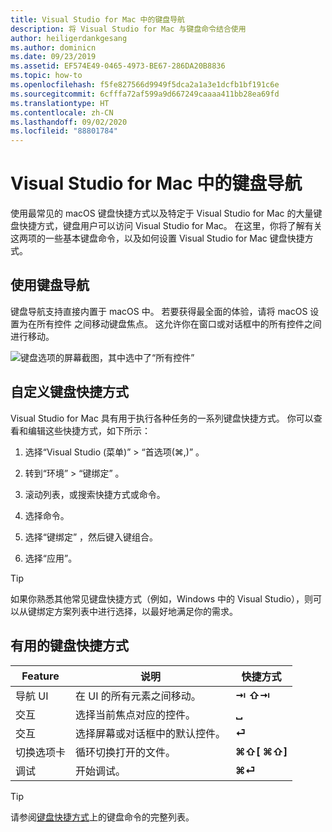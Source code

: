 ```yaml
---
title: Visual Studio for Mac 中的键盘导航
description: 将 Visual Studio for Mac 与键盘命令结合使用
author: heiligerdankgesang
ms.author: dominicn
ms.date: 09/23/2019
ms.assetid: EF574E49-0465-4973-BE67-286DA20B8836
ms.topic: how-to
ms.openlocfilehash: f5fe827566d9949f5dca2a1a3e1dcfb1bf191c6e
ms.sourcegitcommit: 6cfffa72af599a9d667249caaaa411bb28ea69fd
ms.translationtype: HT
ms.contentlocale: zh-CN
ms.lasthandoff: 09/02/2020
ms.locfileid: "88801784"
---
```

# <a name="keyboard-navigation-in-visual-studio-for-mac"></a>Visual Studio for Mac 中的键盘导航

使用最常见的 macOS 键盘快捷方式以及特定于 Visual Studio for Mac 的大量键盘快捷方式，键盘用户可以访问 Visual Studio for Mac。 在这里，你将了解有关这两项的一些基本键盘命令，以及如何设置 Visual Studio for Mac 键盘快捷方式。

## <a name="use-keyboard-navigation"></a>使用键盘导航

键盘导航支持直接内置于 macOS 中。 若要获得最全面的体验，请将 macOS 设置为在所有控件  之间移动键盘焦点。 这允许你在窗口或对话框中的所有控件之间进行移动。

![键盘选项的屏幕截图，其中选中了“所有控件”](media/accessibility-preferences-keyboard.png)

## <a name="customize-keyboard-shortcuts"></a>自定义键盘快捷方式

Visual Studio for Mac 具有用于执行各种任务的一系列键盘快捷方式。 你可以查看和编辑这些快捷方式，如下所示：

1. 选择“Visual Studio (菜单)”   > “首选项(&#8984;,)”  。

1. 转到“环境”   > “键绑定”  。

1. 滚动列表，或搜索快捷方式或命令。

1. 选择命令。

1. 选择“键绑定”  ，然后键入键组合。

1. 选择“应用”。 

> [!TIP]
> 如果你熟悉其他常见键盘快捷方式（例如，Windows 中的 Visual Studio），则可以从键绑定方案列表中进行选择，以最好地满足你的需求。

## <a name="useful-keyboard-shortcuts"></a>有用的键盘快捷方式

|Feature         |说明                                   |快捷方式         |
|----------------|----------------------------------------------|-----------------|
|导航 UI   |在 UI 的所有元素之间移动。               |**⇥** **⇧⇥**    |
|交互        |选择当前焦点对应的控件。         |**␣**            |
|交互        |选择屏幕或对话框中的默认控件。 |**⏎**            |
|切换选项卡     |循环切换打开的文件。                      |**⌘⇧[** **⌘⇧]** |
|调试           |开始调试。                               |**⌘⏎**           |

> [!TIP]
> 请参阅[键盘快捷方式](keyboard-shortcuts.md)上的键盘命令的完整列表。